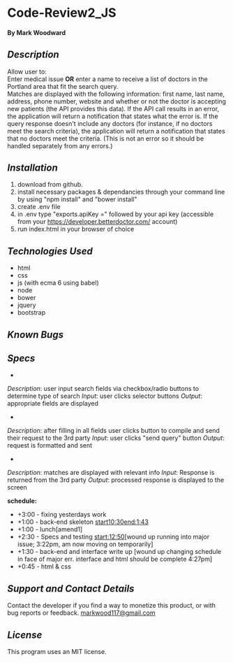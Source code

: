 # **Code-Review2_JS**
#### By Mark Woodward

## _Description_
Allow user to:  
Enter medical issue **OR**
enter a name to receive a list of doctors in the Portland area that fit the search query.  
Matches are displayed with the following information: first name, last name, address, phone number, website and whether or not the doctor is accepting new patients (the API provides this data).
If the API call results in an error, the application will return a notification that states what the error is.
If the query response doesn't include any doctors (for instance, if no doctors meet the search criteria), the application will return a notification that states that no doctors meet the criteria. (This is not an error so it should be handled separately from any errors.)

## _Installation_
1. download from github.
2. install necessary packages & dependancies through your command line by using "npm install" and "bower install"
3. create .env file
4. in .env type "exports.apiKey =" followed by your api key (accessible from your https://developer.betterdoctor.com/ account)
5. run index.html in your browser of choice

## _Technologies Used_
* html
* css
* js (with ecma 6 using babel)
* node
* bower
* jquery
* bootstrap

## _Known Bugs_

## _Specs_
*  
_Description_: user input search fields via checkbox/radio buttons to determine type of search
_Input_:  user clicks selector buttons
_Output_: appropriate fields are displayed

*  
_Description_:  after filling in all fields user clicks button to compile and send their request to the 3rd party
_Input_:  user clicks "send query" button
_Output_: request is formatted and sent

*  
_Description_:  matches are displayed with relevant info
_Input_:  Response is returned from the 3rd party
_Output_: processed response is displayed to the screen

**schedule:**  

* +3:00 - fixing yesterdays work
* +1:00 - back-end skeleton <start10:30><end:1:43>
* +1:00 - lunch[amend1]
* +2:30 - Specs and testing  <start:12:50>[wound up running into major issue; 3:22pm, am now moving on temporarily]
* +1:30 - back-end and interface write up [wound up changing schedule in face of major err. interface and html should be complete 4:27pm]
* +0:45 - html & css

## _Support and Contact Details_   
Contact the developer if you find a way to monetize this product, or with bug reports or feedback. <markwood117@gmail.com>  

## _License_
This program uses an MIT license.
